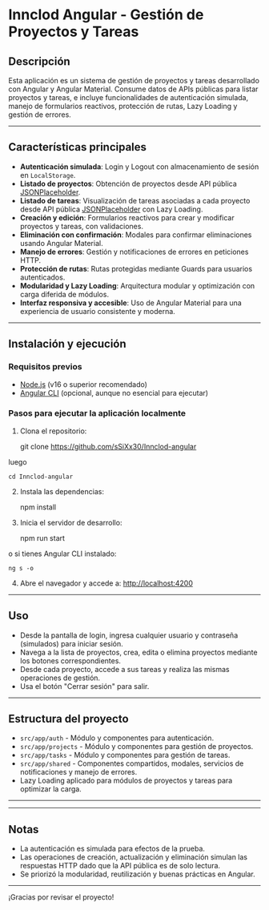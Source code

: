 # Innclod Angular - Gestión de Proyectos y Tareas

## Descripción

Esta aplicación es un sistema de gestión de proyectos y tareas desarrollado con Angular y Angular Material. Consume datos de APIs públicas para listar proyectos y tareas, e incluye funcionalidades de autenticación simulada, manejo de formularios reactivos, protección de rutas, Lazy Loading y gestión de errores.

---

## Características principales

- **Autenticación simulada**: Login y Logout con almacenamiento de sesión en `LocalStorage`.
- **Listado de proyectos**: Obtención de proyectos desde API pública [JSONPlaceholder](https://jsonplaceholder.typicode.com/users).
- **Listado de tareas**: Visualización de tareas asociadas a cada proyecto desde API pública [JSONPlaceholder](https://jsonplaceholder.typicode.com/todos) con Lazy Loading.
- **Creación y edición**: Formularios reactivos para crear y modificar proyectos y tareas, con validaciones.
- **Eliminación con confirmación**: Modales para confirmar eliminaciones usando Angular Material.
- **Manejo de errores**: Gestión y notificaciones de errores en peticiones HTTP.
- **Protección de rutas**: Rutas protegidas mediante Guards para usuarios autenticados.
- **Modularidad y Lazy Loading**: Arquitectura modular y optimización con carga diferida de módulos.
- **Interfaz responsiva y accesible**: Uso de Angular Material para una experiencia de usuario consistente y moderna.

---

## Instalación y ejecución

### Requisitos previos

- [Node.js](https://nodejs.org/) (v16 o superior recomendado)
- [Angular CLI](https://angular.io/cli) (opcional, aunque no esencial para ejecutar)

### Pasos para ejecutar la aplicación localmente

1. Clona el repositorio:

    git clone https://github.com/sSiXx30/Innclod-angular

luego

    cd Innclod-angular


2. Instala las dependencias:

    npm install

3. Inicia el servidor de desarrollo:

    npm run start

o si tienes Angular CLI instalado:

    ng s -o


4. Abre el navegador y accede a: [http://localhost:4200](http://localhost:4200)

---

## Uso

- Desde la pantalla de login, ingresa cualquier usuario y contraseña (simulados) para iniciar sesión.
- Navega a la lista de proyectos, crea, edita o elimina proyectos mediante los botones correspondientes.
- Desde cada proyecto, accede a sus tareas y realiza las mismas operaciones de gestión.
- Usa el botón "Cerrar sesión" para salir.

---

## Estructura del proyecto

- `src/app/auth` - Módulo y componentes para autenticación.
- `src/app/projects` - Módulo y componentes para gestión de proyectos.
- `src/app/tasks` - Módulo y componentes para gestión de tareas.
- `src/app/shared` - Componentes compartidos, modales, servicios de notificaciones y manejo de errores.
- Lazy Loading aplicado para módulos de proyectos y tareas para optimizar la carga.

---


---

## Notas

- La autenticación es simulada para efectos de la prueba.
- Las operaciones de creación, actualización y eliminación simulan las respuestas HTTP dado que la API pública es de solo lectura.
- Se priorizó la modularidad, reutilización y buenas prácticas en Angular.

---

¡Gracias por revisar el proyecto!




